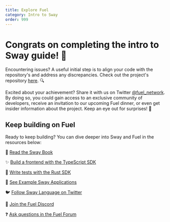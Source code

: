 ```yaml
---
title: Explore Fuel
category: Intro to Sway
order: 999
---
```



# Congrats on completing the intro to Sway guide! 🎉

Encountering issues? A useful initial step is to align your code with the repository's and address any discrepancies. Check out the project's repository [here](https://github.com/FuelLabs/intro-to-sway/tree/main). 🔍

Excited about your achievement? Share it with us on Twitter [@fuel_network](https://twitter.com/fuel_network).
By doing so, you could gain access to an exclusive community of developers, receive an invitation to our upcoming Fuel dinner, or even get insider information about the project.
Keep an eye out for surprises! 👀

## Keep building on Fuel

Ready to keep building? You can dive deeper into Sway and Fuel in the resources below:

📘 [Read the Sway Book](/docs/sway/)

✨ [Build a frontend with the TypeScript SDK](/docs/fuels-ts/)

🦀 [Write tests with the Rust SDK](/docs/fuels-rs/)

📖 [See Example Sway Applications](https://github.com/FuelLabs/sway-applications)

🐦 [Follow Sway Language on Twitter](https://twitter.com/SwayLang)

👾 [Join the Fuel Discord](https://discord.com/invite/xfpK4Pe)

❓ [Ask questions in the Fuel Forum](https://forum.fuel.network/)
